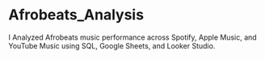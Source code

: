 # Afrobeats_Analysis
I Analyzed Afrobeats music performance across Spotify, Apple Music, and YouTube Music using SQL, Google Sheets, and Looker Studio.
